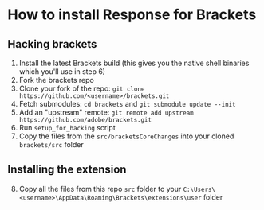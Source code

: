 # How to install Response for Brackets

## Hacking brackets
1. Install the latest Brackets build (this gives you the native shell binaries which you'll use in step 6)
2. Fork the brackets repo
3. Clone your fork of the repo: `git clone https://github.com/<username>/brackets.git`
4. Fetch submodules: `cd brackets` and `git submodule update --init`
5. Add an "upstream" remote: `git remote add upstream https://github.com/adobe/brackets.git`
6. Run `setup_for_hacking` script
7. Copy the files from the `src/bracketsCoreChanges` into your cloned `brackets/src` folder 

## Installing the extension
8. Copy all the files from this repo `src` folder to your `C:\Users\<username>\AppData\Roaming\Brackets\extensions\user` folder
